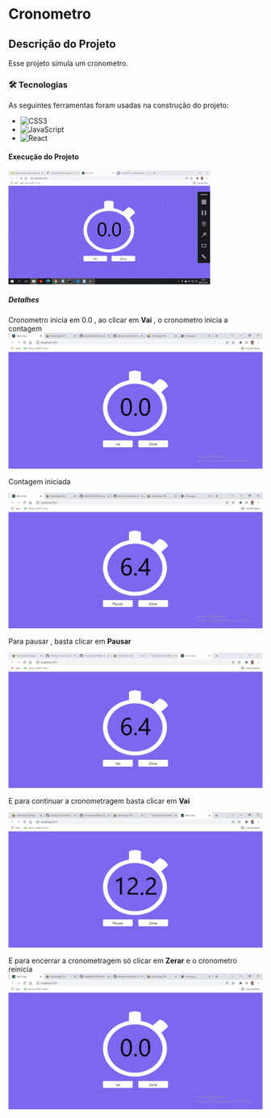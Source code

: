 # Cronometro

## Descrição do Projeto

Esse projeto  simula um cronometro.


### 🛠 Tecnologias

As seguintes ferramentas foram usadas na construção do projeto:

- ![CSS3](https://img.shields.io/badge/css3-%231572B6.svg?style=for-the-badge&logo=css3&logoColor=white)
- ![JavaScript](https://img.shields.io/badge/javascript-%23323330.svg?style=for-the-badge&logo=javascript&logoColor=%23F7DF1E)
- ![React](https://img.shields.io/badge/react-%2320232a.svg?style=for-the-badge&logo=react&logoColor=%2361DAFB)



#### Execução do Projeto
![Gif da execução do Cronometro ](https://github.com/Natalia0412/Cronometro/blob/f363df07ec3b4202edc15733260c1b89ecd184b6/2.gif)



##### Detalhes
Cronometro inicia em 0.0 , ao clicar em **Vai** , o cronometro inicia a contagem
![Inicio](https://github.com/Natalia0412/Cronometro/blob/895975e52bade87dd1cf24ab40986262bba47ed5/React%20App_1.png)

Contagem iniciada

![Meio](https://github.com/Natalia0412/Cronometro/blob/895975e52bade87dd1cf24ab40986262bba47ed5/React%20App_2.png)

Para pausar , basta clicar em **Pausar**

![](https://github.com/Natalia0412/Cronometro/blob/105be831733424be97f37dbbeb3e1e02bc99350b/React%20App_4.png)

E para continuar a cronometragem basta clicar em **Vai**

![](https://github.com/Natalia0412/Cronometro/blob/74efbe6b7f247c6512f931a89020dd6362e5a170/React%20App%20_5.png)

E para encerrar a cronometragem só clicar em **Zerar** e o cronometro reinicia
![Fim](https://github.com/Natalia0412/Cronometro/blob/895975e52bade87dd1cf24ab40986262bba47ed5/React%20App_1.png)
